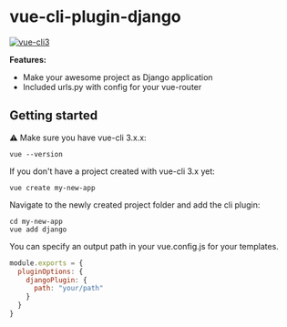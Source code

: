 # vue-cli-plugin-django

[![vue-cli3](https://img.shields.io/badge/vue--cli-3.x-brightgreen.svg)](https://github.com/vuejs/vue-cli)


**Features:**

- Make your awesome project as Django application
- Included urls.py with config for your vue-router

## Getting started

:warning: Make sure you have vue-cli 3.x.x:

```
vue --version
```

If you don't have a project created with vue-cli 3.x yet:

```
vue create my-new-app
```

Navigate to the newly created project folder and add the cli plugin:

```
cd my-new-app
vue add django
```

You can specify an output path in your vue.config.js for your templates.

```javascript
module.exports = {
  pluginOptions: {
    djangoPlugin: {
      path: "your/path"
    }
  }
}
```